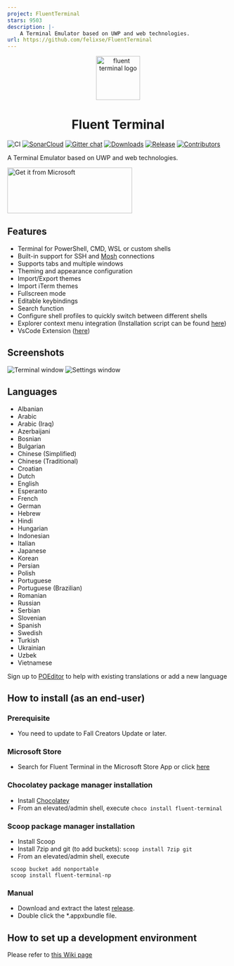 ```yaml
---
project: FluentTerminal
stars: 9503
description: |-
    A Terminal Emulator based on UWP and web technologies.
url: https://github.com/felixse/FluentTerminal
---
```


<p align="center">
  <img alt="fluent terminal logo" src="./Icons/Icon_no_margin.png" width="100px" />
  <h1 align="center">Fluent Terminal</h1>
</p>

![CI](https://github.com/felixse/FluentTerminal/workflows/CI/badge.svg?branch=master)
[![SonarCloud](https://sonarcloud.io/api/project_badges/measure?project=FluentTerminal&metric=alert_status)](https://sonarcloud.io/dashboard?id=FluentTerminal)
[![Gitter chat](https://badges.gitter.im/Join%20Chat.svg)](https://gitter.im/FluentTerminal)
[![Downloads](https://img.shields.io/github/downloads/felixse/FluentTerminal/total.svg?label=Downloads)](https://github.com/felixse/FluentTerminal/releases/)
[![Release](https://img.shields.io/github/release/felixse/FluentTerminal.svg?label=Release)](https://github.com/felixse/FluentTerminal/releases)
[![Contributors](https://img.shields.io/github/contributors/felixse/FluentTerminal?label=Contributors)](https://github.com/felixse/FluentTerminal/graphs/contributors)

A Terminal Emulator based on UWP and web technologies.


<a href='//www.microsoft.com/store/apps/9p2krlmfxf9t?cid=storebadge&ocid=badge'><img src='store-badge.png' alt='Get it from Microsoft' width="284px" height="104px" /></a>

## Features

- Terminal for PowerShell, CMD, WSL or custom shells
- Built-in support for SSH and [Mosh](https://mosh.org/) connections
- Supports tabs and multiple windows
- Theming and appearance configuration
- Import/Export themes
- Import iTerm themes
- Fullscreen mode
- Editable keybindings
- Search function
- Configure shell profiles to quickly switch between different shells
- Explorer context menu integration (Installation script can be found [here](https://github.com/felixse/FluentTerminal/tree/master/Explorer%20Context%20Menu%20Integration))
- VsCode Extension ([here](https://marketplace.visualstudio.com/items?itemName=Xherdi.fluent-terminal))

## Screenshots

![Terminal window](Screenshots/terminal.png)
![Settings window](Screenshots/settings.png)

## Languages
- Albanian
- Arabic
- Arabic (Iraq)
- Azerbaijani
- Bosnian
- Bulgarian
- Chinese (Simplified)
- Chinese (Traditional)
- Croatian
- Dutch
- English
- Esperanto
- French
- German
- Hebrew
- Hindi
- Hungarian
- Indonesian
- Italian
- Japanese
- Korean
- Persian
- Polish
- Portuguese
- Portuguese (Brazilian)
- Romanian
- Russian
- Serbian
- Slovenian
- Spanish
- Swedish
- Turkish
- Ukrainian
- Uzbek
- Vietnamese


Sign up to [POEditor](https://poeditor.com/join/project/TfKNIt826z) to help with existing translations or add a new language

## How to install (as an end-user)

### Prerequisite
- You need to update to Fall Creators Update or later.

### Microsoft Store
- Search for Fluent Terminal in the Microsoft Store App or click [here](https://www.microsoft.com/store/apps/9p2krlmfxf9t)

### Chocolatey package manager installation

- Install [Chocolatey](https://chocolatey.org/)
- From an elevated/admin shell, execute `choco install fluent-terminal`

### Scoop package manager installation
- Install Scoop
- Install 7zip and git (to add buckets): `scoop install 7zip git`
- From an elevated/admin shell, execute
```
 scoop bucket add nonportable
 scoop install fluent-terminal-np
 ```

### Manual

- Download and extract the latest [release](https://github.com/felixse/FluentTerminal/releases).
- Double click the *.appxbundle file.

## How to set up a development environment
Please refer to [this Wiki page](https://github.com/felixse/FluentTerminal/wiki/How-to-set-up-a-development-environment)

